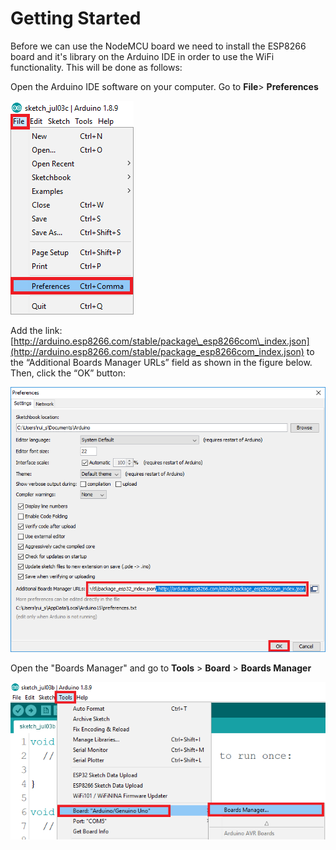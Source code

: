 # Getting Started

Before we can use the NodeMCU board we need to install the ESP8266 board and it's library on the  Arduino IDE in order to use the WiFi functionality. This will be done as follows:

Open the Arduino IDE software on your computer. Go to   **File**&gt; **Preferences**  


![Adding NodeMCU board \(randomnerdtutorial.com\)](../.gitbook/assets/addnodemcu.png)

Add the link: [http://arduino.esp8266.com/stable/package\_esp8266com\_index.json](http://arduino.esp8266.com/stable/package_esp8266com_index.json) to the “Additional Boards Manager URLs” field as shown in the figure below. Then, click the “OK” button:

![](../.gitbook/assets/esp8266url.png)

 Open the "Boards Manager" and go to  **Tools** &gt; **Board** &gt; **Boards Manager**  


![Board Manager \( randomnerdtutorial.com\)](../.gitbook/assets/boardsmanager.png)



